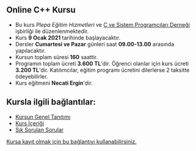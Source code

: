 ## Online C++ Kursu

+ Bu kurs _Plepa Eğitim Hizmetleri_ ve [C ve Sistem Programcıları Derneği](http://www.csystem.org/) işbirliği ile düzenlenmektedir.
+ Kurs __9 Ocak 2021__ tarihinde başlayacaktır.
+ Dersler __Cumartesi ve Pazar__ günleri saat __09.00-13.00__ arasında yapılacaktır.
+ Kursun toplam süresi __160__ saattir.
+ Programın toplam ücreti **3.600 TL**'dir. Öğrenci olanlar için kurs ücreti **3.200 TL**'dir. Katılımcılar, eğitim programı ücretini dilerlerse 2 taksitte ödeyebilirler.
+ Kurs eğitmeni **Necati Ergin**'dir.

## Kursla ilgili bağlantılar:
+ [Kursun Genel Tanıtımı](https://github.com/necatiergin/eylul_2020_online_cplusplus_kursu/blob/master/kurs_tanitimi.md)
+ [Kurs İçeriği](https://github.com/necatiergin/eylul_2020_online_cplusplus_kursu/blob/master/kurs_icerigi.md)
+ [Sık Sorulan Sorular](https://github.com/necatiergin/eylul_2020_online_cplusplus_kursu/blob/master/sss.md)

[Kursa kayıt olmak için bu bağlantıyı kullanabilirsiniz.](https://us02web.zoom.us/meeting/register/tZAlce-rpj0qHNDjdqFRmoPwMSW9rH1qY3TU)
